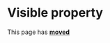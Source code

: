 # Visible property

This page has [**moved**](https://lib-docs.delphidabbler.com/ConsoleApp/3/API/TPJCustomConsoleApp-Visible)